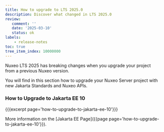 ```yaml
---
title: How to upgrade to LTS 2025.0
description: Discover what changed in LTS 2025.0
review:
   comment: ''
   date: '2025-03-10'
   status: ok
labels:
    - release-notes
toc: true
tree_item_index: 10000000
---
```


Nuxeo LTS 2025 has breaking changes when you upgrade your project from a previous Nuxeo version.

You will find in this section how to upgrade your Nuxeo Server project with new Jakarta Standards and Nuxeo APIs.

### How to Upgrade to Jakarta EE 10

{{{excerpt page='how-to-upgrade-to-jakarta-ee-10'}}}

More information on the [Jakarta EE Page]({{page page='how-to-upgrade-to-jakarta-ee-10'}}).

